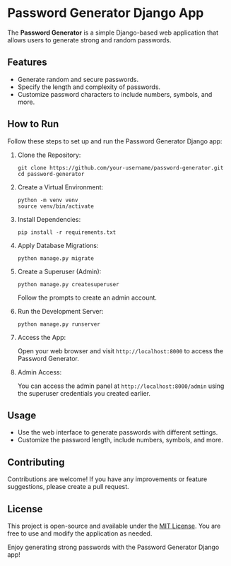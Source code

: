 # Password Generator Django App

The **Password Generator** is a simple Django-based web application that allows users to generate strong and random passwords.

## Features

- Generate random and secure passwords.
- Specify the length and complexity of passwords.
- Customize password characters to include numbers, symbols, and more.

## How to Run

Follow these steps to set up and run the Password Generator Django app:

1. Clone the Repository:

   ```shell
   git clone https://github.com/your-username/password-generator.git
   cd password-generator
   ```

2. Create a Virtual Environment:

   ```shell
   python -m venv venv
   source venv/bin/activate
   ```

3. Install Dependencies:

   ```shell
   pip install -r requirements.txt
   ```

4. Apply Database Migrations:

   ```shell
   python manage.py migrate
   ```

5. Create a Superuser (Admin):

   ```shell
   python manage.py createsuperuser
   ```

   Follow the prompts to create an admin account.

6. Run the Development Server:

   ```shell
   python manage.py runserver
   ```

7. Access the App:

   Open your web browser and visit `http://localhost:8000` to access the Password Generator.

8. Admin Access:

   You can access the admin panel at `http://localhost:8000/admin` using the superuser credentials you created earlier.

## Usage

- Use the web interface to generate passwords with different settings.
- Customize the password length, include numbers, symbols, and more.

## Contributing

Contributions are welcome! If you have any improvements or feature suggestions, please create a pull request.

## License

This project is open-source and available under the [MIT License](LICENSE). You are free to use and modify the application as needed.

Enjoy generating strong passwords with the Password Generator Django app!
